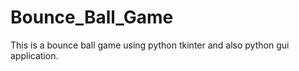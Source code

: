 # Bounce_Ball_Game
This is a bounce ball game using python tkinter and also python gui application.
